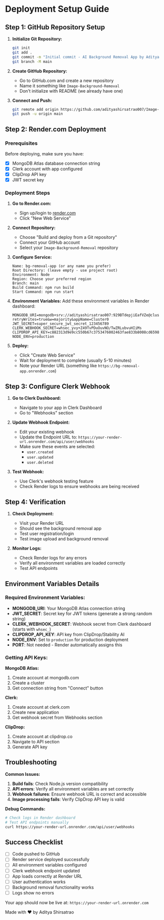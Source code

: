# Deployment Setup Guide

## Step 1: GitHub Repository Setup

1. **Initialize Git Repository:**

   ```bash
   git init
   git add .
   git commit -m "Initial commit - AI Background Removal App by Aditya Shirsatrao"
   git branch -M main
   ```

2. **Create GitHub Repository:**

   - Go to GitHub.com and create a new repository
   - Name it something like `Image-Background-Removal`
   - Don't initialize with README (we already have one)

3. **Connect and Push:**
   ```bash
   git remote add origin https://github.com/adityashirsatrao007/Image-Background-Removal.git
   git push -u origin main
   ```

## Step 2: Render.com Deployment

### Prerequisites

Before deploying, make sure you have:

- [x] MongoDB Atlas database connection string
- [x] Clerk account with app configured
- [x] ClipDrop API key
- [x] JWT secret key

### Deployment Steps

1. **Go to Render.com:**

   - Sign up/login to [render.com](https://render.com)
   - Click "New Web Service"

2. **Connect Repository:**

   - Choose "Build and deploy from a Git repository"
   - Connect your GitHub account
   - Select your `Image-Background-Removal` repository

3. **Configure Service:**

   ```
   Name: bg-removal-app (or any name you prefer)
   Root Directory: (leave empty - use project root)
   Environment: Node
   Region: Choose your preferred region
   Branch: main
   Build Command: npm run build
   Start Command: npm run start
   ```

4. **Environment Variables:**
   Add these environment variables in Render dashboard:

   ```
   MONGODB_URI=mongodb+srv://adityashirsatrao007:929BTdepjiEafVZe@cluster0.hvd91hz.mongodb.net/?retryWrites=true&w=majority&appName=Cluster0
   JWT_SECRET=super_secure_jwt_secret_123456789
   CLERK_WEBHOOK_SECRET=whsec_yvy+Z49TvPDuOuvNO/TwZRLubvuHIiMs
   CLIPDROP_API_KEY=c882313d9e9cc550b67c3753476002463fae833b8008cd65985cf63f65203161e45cf0c5a20afbe730733a9dccfec346
   NODE_ENV=production
   ```

5. **Deploy:**
   - Click "Create Web Service"
   - Wait for deployment to complete (usually 5-10 minutes)
   - Note your Render URL (something like `https://bg-removal-app.onrender.com`)

## Step 3: Configure Clerk Webhook

1. **Go to Clerk Dashboard:**

   - Navigate to your app in Clerk Dashboard
   - Go to "Webhooks" section

2. **Update Webhook Endpoint:**

   - Edit your existing webhook
   - Update the Endpoint URL to: `https://your-render-url.onrender.com/api/user/webhooks`
   - Make sure these events are selected:
     - `user.created`
     - `user.updated`
     - `user.deleted`

3. **Test Webhook:**
   - Use Clerk's webhook testing feature
   - Check Render logs to ensure webhooks are being received

## Step 4: Verification

1. **Check Deployment:**

   - Visit your Render URL
   - Should see the background removal app
   - Test user registration/login
   - Test image upload and background removal

2. **Monitor Logs:**
   - Check Render logs for any errors
   - Verify all environment variables are loaded correctly
   - Test API endpoints

## Environment Variables Details

### Required Environment Variables:

- **MONGODB_URI**: Your MongoDB Atlas connection string
- **JWT_SECRET**: Secret key for JWT tokens (generate a strong random string)
- **CLERK_WEBHOOK_SECRET**: Webhook secret from Clerk dashboard (starts with `whsec_`)
- **CLIPDROP_API_KEY**: API key from ClipDrop/Stability AI
- **NODE_ENV**: Set to `production` for production deployment
- **PORT**: Not needed - Render automatically assigns this

### Getting API Keys:

**MongoDB Atlas:**

1. Create account at mongodb.com
2. Create a cluster
3. Get connection string from "Connect" button

**Clerk:**

1. Create account at clerk.com
2. Create new application
3. Get webhook secret from Webhooks section

**ClipDrop:**

1. Create account at clipdrop.co
2. Navigate to API section
3. Generate API key

## Troubleshooting

**Common Issues:**

1. **Build fails**: Check Node.js version compatibility
2. **API errors**: Verify all environment variables are set correctly
3. **Webhook failures**: Ensure webhook URL is correct and accessible
4. **Image processing fails**: Verify ClipDrop API key is valid

**Debug Commands:**

```bash
# Check logs in Render dashboard
# Test API endpoints manually
curl https://your-render-url.onrender.com/api/user/webhooks
```

## Success Checklist

- [ ] Code pushed to GitHub
- [ ] Render service deployed successfully
- [ ] All environment variables configured
- [ ] Clerk webhook endpoint updated
- [ ] App loads correctly at Render URL
- [ ] User authentication works
- [ ] Background removal functionality works
- [ ] Logs show no errors

Your app should now be live at: `https://your-render-url.onrender.com`

Made with ❤️ by Aditya Shirsatrao
